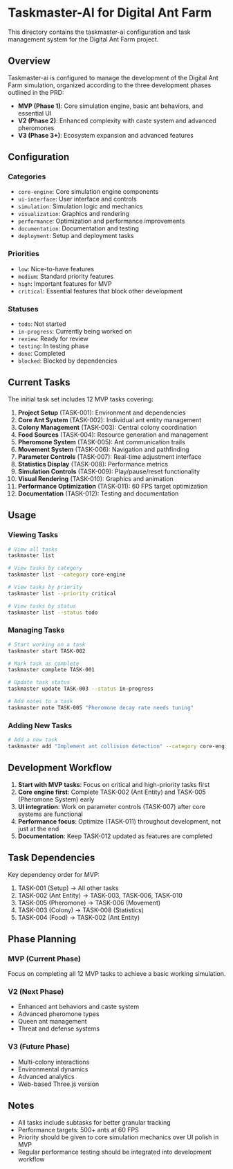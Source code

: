 # Taskmaster-AI for Digital Ant Farm

This directory contains the taskmaster-ai configuration and task management system for the Digital Ant Farm project.

## Overview

Taskmaster-ai is configured to manage the development of the Digital Ant Farm simulation, organized according to the three development phases outlined in the PRD:

- **MVP (Phase 1)**: Core simulation engine, basic ant behaviors, and essential UI
- **V2 (Phase 2)**: Enhanced complexity with caste system and advanced pheromones  
- **V3 (Phase 3+)**: Ecosystem expansion and advanced features

## Configuration

### Categories
- `core-engine`: Core simulation engine components
- `ui-interface`: User interface and controls
- `simulation`: Simulation logic and mechanics
- `visualization`: Graphics and rendering
- `performance`: Optimization and performance improvements
- `documentation`: Documentation and testing
- `deployment`: Setup and deployment tasks

### Priorities
- `low`: Nice-to-have features
- `medium`: Standard priority features
- `high`: Important features for MVP
- `critical`: Essential features that block other development

### Statuses
- `todo`: Not started
- `in-progress`: Currently being worked on
- `review`: Ready for review
- `testing`: In testing phase
- `done`: Completed
- `blocked`: Blocked by dependencies

## Current Tasks

The initial task set includes 12 MVP tasks covering:

1. **Project Setup** (TASK-001): Environment and dependencies
2. **Core Ant System** (TASK-002): Individual ant entity management
3. **Colony Management** (TASK-003): Central colony coordination
4. **Food Sources** (TASK-004): Resource generation and management
5. **Pheromone System** (TASK-005): Ant communication trails
6. **Movement System** (TASK-006): Navigation and pathfinding
7. **Parameter Controls** (TASK-007): Real-time adjustment interface
8. **Statistics Display** (TASK-008): Performance metrics
9. **Simulation Controls** (TASK-009): Play/pause/reset functionality
10. **Visual Rendering** (TASK-010): Graphics and animation
11. **Performance Optimization** (TASK-011): 60 FPS target optimization
12. **Documentation** (TASK-012): Testing and documentation

## Usage

### Viewing Tasks
```bash
# View all tasks
taskmaster list

# View tasks by category
taskmaster list --category core-engine

# View tasks by priority
taskmaster list --priority critical

# View tasks by status
taskmaster list --status todo
```

### Managing Tasks
```bash
# Start working on a task
taskmaster start TASK-002

# Mark task as complete
taskmaster complete TASK-001

# Update task status
taskmaster update TASK-003 --status in-progress

# Add notes to a task
taskmaster note TASK-005 "Pheromone decay rate needs tuning"
```

### Adding New Tasks
```bash
# Add a new task
taskmaster add "Implement ant collision detection" --category core-engine --priority high --phase mvp
```

## Development Workflow

1. **Start with MVP tasks**: Focus on critical and high-priority tasks first
2. **Core engine first**: Complete TASK-002 (Ant Entity) and TASK-005 (Pheromone System) early
3. **UI integration**: Work on parameter controls (TASK-007) after core systems are functional
4. **Performance focus**: Optimize (TASK-011) throughout development, not just at the end
5. **Documentation**: Keep TASK-012 updated as features are completed

## Task Dependencies

Key dependency order for MVP:
1. TASK-001 (Setup) → All other tasks
2. TASK-002 (Ant Entity) → TASK-003, TASK-006, TASK-010
3. TASK-005 (Pheromone) → TASK-006 (Movement)
4. TASK-003 (Colony) → TASK-008 (Statistics)
5. TASK-004 (Food) → TASK-002 (Ant Entity)

## Phase Planning

### MVP (Current Phase)
Focus on completing all 12 MVP tasks to achieve a basic working simulation.

### V2 (Next Phase)
- Enhanced ant behaviors and caste system
- Advanced pheromone types
- Queen ant management
- Threat and defense systems

### V3 (Future Phase)
- Multi-colony interactions
- Environmental dynamics
- Advanced analytics
- Web-based Three.js version

## Notes

- All tasks include subtasks for better granular tracking
- Performance targets: 500+ ants at 60 FPS
- Priority should be given to core simulation mechanics over UI polish in MVP
- Regular performance testing should be integrated into development workflow 
